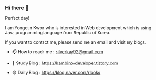 ### Hi there 👋

Perfect day!

I am Yongeun Kwon who is interested in Web development which is using Java programming language from Republic of Korea.

If you want to contact me, please send me an email and visit my blogs.



- 📫 How to reach me : silverkay92@gmail.com

- 🌱 Study Blog : https://bambino-developer.tistory.com

- 😄 Daily Blog : https://blog.naver.com/rlooko


<!--
**jenkwon92/jenkwon92** is a ✨ _special_ ✨ repository because its `README.md` (this file) appears on your GitHub profile.

Here are some ideas to get you started:


- 📫 How to reach me : silverkay92@gmail.com

- 🌱 Study Blog : https://bambino-developer.tistory.com

- 😄 Daily Blog : https://blog.naver.com/rlooko


-->
